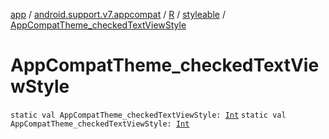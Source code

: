 [app](../../../index.md) / [android.support.v7.appcompat](../../index.md) / [R](../index.md) / [styleable](index.md) / [AppCompatTheme_checkedTextViewStyle](.)

# AppCompatTheme_checkedTextViewStyle

`static val AppCompatTheme_checkedTextViewStyle: `[`Int`](https://kotlinlang.org/api/latest/jvm/stdlib/kotlin/-int/index.html)
`static val AppCompatTheme_checkedTextViewStyle: `[`Int`](https://kotlinlang.org/api/latest/jvm/stdlib/kotlin/-int/index.html)